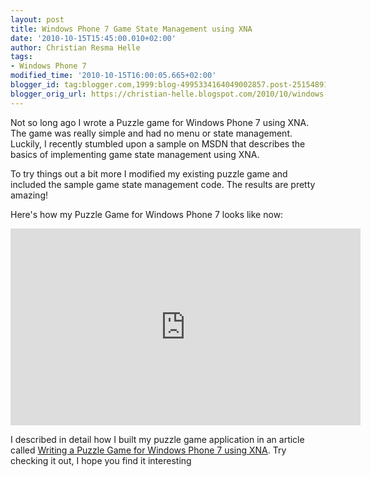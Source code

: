 ```yaml
---
layout: post
title: Windows Phone 7 Game State Management using XNA
date: '2010-10-15T15:45:00.010+02:00'
author: Christian Resma Helle
tags:
- Windows Phone 7
modified_time: '2010-10-15T16:00:05.665+02:00'
blogger_id: tag:blogger.com,1999:blog-4995334164049002857.post-2515489116259400656
blogger_orig_url: https://christian-helle.blogspot.com/2010/10/windows-phone-7-game-state-management.html
---
```


Not so long ago I wrote a Puzzle game for Windows Phone 7 using XNA. The game was really simple and had no menu or state management. Luckily, I recently stumbled upon a sample on MSDN that describes the basics of implementing game state management using XNA.  

To try things out a bit more I modified my existing puzzle game and included the sample game state management code. The results are pretty amazing!  

Here's how my Puzzle Game for Windows Phone 7 looks like now:  

<iframe width="560" height="315" src="https://www.youtube.com/embed/CjmIzRYPlUs" title="YouTube video player" frameborder="0" allow="accelerometer; autoplay; clipboard-write; encrypted-media; gyroscope; picture-in-picture" allowfullscreen></iframe>

I described in detail how I built my puzzle game application in an article called [Writing a Puzzle Game for Windows Phone 7 using XNA](/2010/09/writing-puzzle-game-for-windows-phone-7.html). Try checking it out, I hope you find it interesting